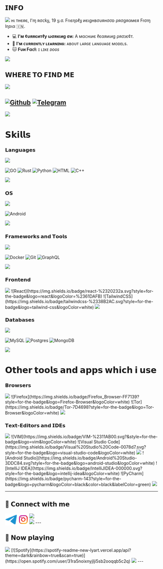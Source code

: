 ## 𝗜𝗡𝗙𝗢
<img src="https://user-images.githubusercontent.com/73097560/115834477-dbab4500-a447-11eb-908a-139a6edaec5c.gif">
нι тʜєяє, I'ɱ ʀσᴄƙყ, 19 ყ.σ. Fɾιєɳᴅℓყ иєιgнвσυянσσᴅ ρяσgяαмєя Fɾσɱ Iɳᴅια 🇮🇳.

- :computer: **I'м ¢υяяєитℓу ωσякιиg σи:**  A мαᴄнιиє ℓєαяиιиg ρяσנє¢т.
- :school: **I'ᴍ ᴄᴜʀʀᴇɴᴛʟʏ ʟᴇᴀʀɴɪɴɢ:**  ᴀʙᴏᴜᴛ ʟᴀʀɢᴇ ʟᴀɴɢᴜᴀɢᴇ ᴍᴏᴅᴇʟs.
- :cat: **Fυи Fαᴄƚ:** ɪ ʟɪᴋᴇ _ᴅᴏɢs_
<img src="https://user-images.githubusercontent.com/73097560/115834477-dbab4500-a447-11eb-908a-139a6edaec5c.gif">

## 𝗪𝗛𝗘𝗥𝗘 𝗧𝗢 𝗙𝗜𝗡𝗗 𝗠𝗘
<img src="https://user-images.githubusercontent.com/73097560/115834477-dbab4500-a447-11eb-908a-139a6edaec5c.gif">

[![Github](https://img.shields.io/badge/-Github-181717?style=for-the-badge&logo=Github&logoColor=white)](https://github.com/ROCKY-D3V)
[![Telegram](https://img.shields.io/badge/Telegram-2CA5E0?style=for-the-badge&logo=telegram&logoColor=white)](https://t.me/ROCKY_ISS_BACK)
---
<img src="https://user-images.githubusercontent.com/73097560/115834477-dbab4500-a447-11eb-908a-139a6edaec5c.gif">

# 𝗦𝗸𝗶𝗹𝗹𝘀

### 𝗟𝗮𝗻𝗴𝘂𝗮𝗴𝗲𝘀
<img src="https://user-images.githubusercontent.com/73097560/115834477-dbab4500-a447-11eb-908a-139a6edaec5c.gif">


![GO](https://img.shields.io/badge/go-%2300ADD8.svg?style=for-the-badge&logo=go&logoColor=white)
![Rust](https://img.shields.io/badge/rust-%23000000.svg?style=for-the-badge&logo=rust&logoColor=white)
![Python](https://img.shields.io/badge/Python-3776AB?style=for-the-badge&logo=python&logoColor=white)
![HTML](https://img.shields.io/badge/HTML5-E34F26?style=for-the-badge&logo=html5&logoColor=white)
![C++](https://img.shields.io/badge/c++-%2300599C.svg?style=for-the-badge&logo=c%2B%2B&logoColor=white)


<img src="https://user-images.githubusercontent.com/73097560/115834477-dbab4500-a447-11eb-908a-139a6edaec5c.gif">

### 𝗢𝗦
<img src="https://user-images.githubusercontent.com/73097560/115834477-dbab4500-a447-11eb-908a-139a6edaec5c.gif">

![Android](https://img.shields.io/badge/Android-3DDC84?style=for-the-badge&logo=android&logoColor=white)

<img src="https://user-images.githubusercontent.com/73097560/115834477-dbab4500-a447-11eb-908a-139a6edaec5c.gif">

### 𝗙𝗿𝗮𝗺𝗲𝘄𝗼𝗿𝗸𝘀 𝗮𝗻𝗱 𝗧𝗼𝗼𝗹𝘀
<img src="https://user-images.githubusercontent.com/73097560/115834477-dbab4500-a447-11eb-908a-139a6edaec5c.gif">

![Docker](https://img.shields.io/badge/Docker-2CA5E0?style=for-the-badge&logo=docker&logoColor=white)
![Git](https://img.shields.io/badge/Git-F05032?style=for-the-badge&logo=git&logoColor=white)
![GraphQL](https://img.shields.io/badge/-GraphQL-E10098?style=for-the-badge&logo=graphql&logoColor=white)

<img src="https://user-images.githubusercontent.com/73097560/115834477-dbab4500-a447-11eb-908a-139a6edaec5c.gif">

### 𝗙𝗿𝗼𝗻𝘁𝗲𝗻𝗱
<img src="https://user-images.githubusercontent.com/73097560/115834477-dbab4500-a447-11eb-908a-139a6edaec5c.gif">
![React](https://img.shields.io/badge/react-%2320232a.svg?style=for-the-badge&logo=react&logoColor=%2361DAFB)
![TailwindCSS](https://img.shields.io/badge/tailwindcss-%2338B2AC.svg?style=for-the-badge&logo=tailwind-css&logoColor=white)
<img src="https://user-images.githubusercontent.com/73097560/115834477-dbab4500-a447-11eb-908a-139a6edaec5c.gif">

### 𝗗𝗮𝘁𝗮𝗯𝗮𝘀𝗲𝘀
<img src="https://user-images.githubusercontent.com/73097560/115834477-dbab4500-a447-11eb-908a-139a6edaec5c.gif">

![MySQL](https://img.shields.io/badge/MySQL-00000F?style=for-the-badge&logo=mysql&logoColor=white)
![Postgres](https://img.shields.io/badge/postgres-%23316192.svg?style=for-the-badge&logo=postgresql&logoColor=white)
![MongoDB](https://img.shields.io/badge/MongoDB-4EA94B?style=for-the-badge&logo=mongodb&logoColor=white)

<img src="https://user-images.githubusercontent.com/73097560/115834477-dbab4500-a447-11eb-908a-139a6edaec5c.gif">

# 𝗢𝘁𝗵𝗲𝗿 𝘁𝗼𝗼𝗹𝘀 𝗮𝗻𝗱 𝗮𝗽𝗽𝘀 𝘄𝗵𝗶𝗰𝗵 𝗶 𝘂𝘀𝗲

### 𝗕𝗿𝗼𝘄𝘀𝗲𝗿𝘀
<img src="https://user-images.githubusercontent.com/73097560/115834477-dbab4500-a447-11eb-908a-139a6edaec5c.gif">
![Firefox](https://img.shields.io/badge/Firefox_Browser-FF7139?style=for-the-badge&logo=Firefox-Browser&logoColor=white)
![Tor](https://img.shields.io/badge/Tor-7D4698?style=for-the-badge&logo=Tor-Browser&logoColor=white)
<img src="https://user-images.githubusercontent.com/73097560/115834477-dbab4500-a447-11eb-908a-139a6edaec5c.gif">

### 𝗧𝗲𝘅𝘁-𝗘𝗱𝗶𝘁𝗼𝗿𝘀 𝗮𝗻𝗱 𝗜𝗗𝗘𝘀
<img src="https://user-images.githubusercontent.com/73097560/115834477-dbab4500-a447-11eb-908a-139a6edaec5c.gif">
![VIM](https://img.shields.io/badge/VIM-%2311AB00.svg?&style=for-the-badge&logo=vim&logoColor=white)
![Visual Studio Code](https://img.shields.io/badge/Visual%20Studio%20Code-0078d7.svg?style=for-the-badge&logo=visual-studio-code&logoColor=white)
<img src="https://user-images.githubusercontent.com/73097560/115834477-dbab4500-a447-11eb-908a-139a6edaec5c.gif">
![Android Studio](https://img.shields.io/badge/Android%20Studio-3DDC84.svg?style=for-the-badge&logo=android-studio&logoColor=white)
![IntelliJ IDEA](https://img.shields.io/badge/IntelliJIDEA-000000.svg?style=for-the-badge&logo=intellij-idea&logoColor=white)
![PyCharm](https://img.shields.io/badge/pycharm-143?style=for-the-badge&logo=pycharm&logoColor=black&color=black&labelColor=green)
<img src="https://user-images.githubusercontent.com/73097560/115834477-dbab4500-a447-11eb-908a-139a6edaec5c.gif">

---
## 🔗 𝗖𝗼𝗻𝗻𝗲𝗰𝘁 𝘄𝗶𝘁𝗵 𝗺𝗲
<img src="https://user-images.githubusercontent.com/73097560/115834477-dbab4500-a447-11eb-908a-139a6edaec5c.gif">
<!-- png icons from https://iconscout.com/ -->
<a href="https://telegram.dog/ROCKY_ISS_BACK" class="padded"><img align="left" alt="ROCKY-D3V" width="40px" src="./res/telegram.png" /></a> 
<a href="https://instagram.com/mr_._rocky_._01" class="padded"><img align="left" alt="ROCKY-D3V" width="40px" src="./res/instagram.png" /></a> 
</br>
<img src="https://user-images.githubusercontent.com/73097560/115834477-dbab4500-a447-11eb-908a-139a6edaec5c.gif">
---

## 🎵 𝗡𝗼𝘄 𝗽𝗹𝗮𝘆𝗶𝗻𝗴
<img src="https://user-images.githubusercontent.com/73097560/115834477-dbab4500-a447-11eb-908a-139a6edaec5c.gif">
[![Spotify](https://spotify-readme-new-lyart.vercel.app/api?theme=dark&rainbow=true&scan=true)](https://open.spotify.com/user/31ra5noixnyjlji5sb2ooqqb5c2q)
<img src="https://user-images.githubusercontent.com/73097560/115834477-dbab4500-a447-11eb-908a-139a6edaec5c.gif">
---
